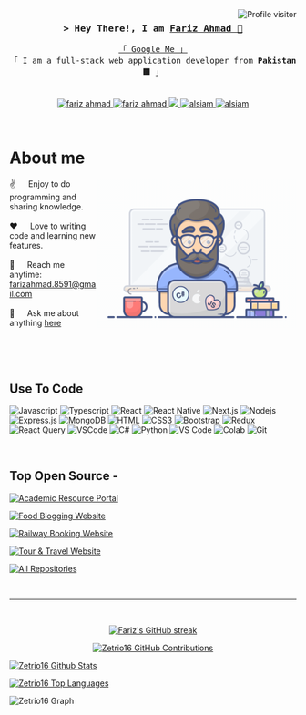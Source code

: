 

<a href="https://komarev.com/ghpvc/?username=alsiam">
  <img align="right" src="https://komarev.com/ghpvc/?username=Zetrio16&label=Visitors&color=0e75b6&style=flat" alt="Profile visitor" />
</a>


<!-- Intro  -->
<h3 align="center">
        <samp>&gt; Hey There!, I am
                <b><a target="_blank" href="">Fariz Ahmad 🙂</a></b>
        </samp>
</h3>


<p align="center"> 
  <samp>
    <a href="https://www.google.com/search?q=Fariz+Ahmad">「 Google Me 」</a>
    <br>
    「 I am a full-stack web application developer from <b>Pakistan 🟩</b> 」
    <br>
    <br>
  </samp>
</p>

<p align="center">
 <a href="" target="blank">
  <img src="https://img.shields.io/badge/Website-DC143C?style=for-the-badge&logo=medium&logoColor=white" alt="fariz ahmad" />
 </a>
 <a href="https://linkedin.com/in/farizahmad16" target="_blank">
  <img src="https://img.shields.io/badge/LinkedIn-0077B5?style=for-the-badge&logo=linkedin&logoColor=white" alt="fariz ahmad"/>
 </a>
 <a href="https://twitter.com/fariz" target="_blank">
  <img src="https://img.shields.io/badge/Twitter-1DA1F2?style=for-the-badge&logo=twitter&logoColor=white" />
 </a>
 <a href="https://instagram.com/fariz_fr" target="_blank">
  <img src="https://img.shields.io/badge/Instagram-fe4164?style=for-the-badge&logo=instagram&logoColor=white" alt="alsiam" />
 </a> 
 <a href="https://facebook.com/'Fariz Ahmad'" target="_blank">
  <img src="https://img.shields.io/badge/Facebook-20BEFF?&style=for-the-badge&logo=facebook&logoColor=white" alt="alsiam"  />
  </a> 
</p>
<br />

<!-- About Section -->
 # About me
 
<p>
 <img align="right" width="350" src="/assets/programmer.gif" alt="Coding gif" />
  
 ✌️ &emsp; Enjoy to do programming and sharing knowledge. <br/><br/>
 ❤️ &emsp; Love to writing code and learning new features. <br/><br/>
 📧 &emsp; Reach me anytime: farizahmad.8591@gmail.com<br/><br/>
 💬 &emsp; Ask me about anything [here](https://github.com/Zetrio16/Zetrio16/issues)

</p>

<br/>
<br/>
<br/>

## Use To Code

![Javascript](https://img.shields.io/badge/Javascript-F0DB4F?style=for-the-badge&labelColor=black&logo=javascript&logoColor=F0DB4F)
![Typescript](https://img.shields.io/badge/Typescript-007acc?style=for-the-badge&labelColor=black&logo=typescript&logoColor=007acc)
![React](https://img.shields.io/badge/-React-61DBFB?style=for-the-badge&labelColor=black&logo=react&logoColor=61DBFB)
![React Native](https://img.shields.io/badge/React_Native-20232A?style=for-the-badge&logo=react&logoColor=61DAFB)
![Next.js](https://img.shields.io/badge/next.js-000000?style=for-the-badge&logo=nextdotjs&logoColor=white)
![Nodejs](https://img.shields.io/badge/Nodejs-3C873A?style=for-the-badge&labelColor=black&logo=node.js&logoColor=3C873A)
![Express.js](https://img.shields.io/badge/Express.js-000000?style=for-the-badge&logo=express&logoColor=white)
![MongoDB](https://img.shields.io/badge/MongoDB-4EA94B?style=for-the-badge&logo=mongodb&logoColor=white)
![HTML](https://img.shields.io/badge/HTML5-E34F26?style=for-the-badge&logo=html5&logoColor=white)
![CSS3](https://img.shields.io/badge/CSS3-1572B6?style=for-the-badge&logo=css3&logoColor=white)
![Bootstrap](https://img.shields.io/badge/Bootstrap-563D7C?style=for-the-badge&logo=bootstrap&logoColor=white)
![Redux](https://img.shields.io/badge/Redux-593D88?style=for-the-badge&logo=redux&logoColor=white)
![React Query](https://img.shields.io/badge/-React_Query-FF4154?style=for-the-badge&logo=react%20query&logoColor=white)
![VSCode](https://img.shields.io/badge/Visual_Studio-0078d7?style=for-the-badge&logo=visual%20studio&logoColor=white)
![C#](https://img.shields.io/badge/C%23-239120?style=for-the-badge&logo=c-sharp&logoColor=white)
![Python](https://img.shields.io/badge/Python-3776AB?style=for-the-badge&logo=python&logoColor=white)
![VS Code](https://img.shields.io/badge/VS_Code-0078d7?style=for-the-badge&logo=visual%20studio%20code&logoColor=white)
![Colab](https://img.shields.io/badge/Colab-F9AB00?style=for-the-badge&logo=google%20colab&color=525252)
![Git](https://img.shields.io/badge/Git-F05032?style=for-the-badge&logo=git&logoColor=white)

<br/>

## Top Open Source -
[![Academic Resource Portal](https://github-readme-stats.vercel.app/api/pin/?username=Zetrio16&repo=Academic-Resource-Portal&border_color=7F3FBF&bg_color=0D1117&title_color=C9D1D9&text_color=8B949E&icon_color=7F3FBF)](https://github.com/Zetrio16/Academic-Resource-Portal)

[![Food Blogging Website](https://github-readme-stats.vercel.app/api/pin/?username=Zetrio16&repo=Food-Blogging-Website&border_color=7F3FBF&bg_color=0D1117&title_color=C9D1D9&text_color=8B949E&icon_color=7F3FBF)](https://github.com/Zetrio16/Academic-Resource-Portal)

[![Railway Booking Website](https://github-readme-stats.vercel.app/api/pin/?username=Zetrio16&repo=Railway-Booking-Website&border_color=7F3FBF&bg_color=0D1117&title_color=C9D1D9&text_color=8B949E&icon_color=7F3FBF)](https://github.com/Zetrio16/Academic-Resource-Portal)

[![Tour & Travel Website](https://github-readme-stats.vercel.app/api/pin/?username=Zetrio16&repo=Travel-Website&border_color=7F3FBF&bg_color=0D1117&title_color=C9D1D9&text_color=8B949E&icon_color=7F3FBF)](https://github.com/Zetrio16/Academic-Resource-Portal)



<p align="left">
  <a href="https://github.com/Zetrio16?tab=repositories" target="_blank"><img alt="All Repositories" title="All Repositories" src="https://img.shields.io/badge/-All%20Repository-2962FF?style=for-the-badge&logo=koding&logoColor=white"/></a>
</p>

<br/>
<hr/>
<br/>

<p align="center">
  <a href="https://github.com/Zetrio16">
    <img src="https://github-readme-streak-stats.herokuapp.com/?user=Zetrio16&theme=radical&border=7F3FBF&background=0D1117" alt="Fariz's GitHub streak"/>
  </a>
</p>

<p align="center">
  <a href="https://github.com/Zetrio16">
    <img src="https://github-profile-summary-cards.vercel.app/api/cards/profile-details?username=Zetrio16&theme=radical" alt="Zetrio16 GitHub Contributions"/>
  </a>
</p>

<a> 
    <a href="https://github.com/Zetrio16"><img alt="Zetrio16 Github Stats" src="https://denvercoder1-github-readme-stats.vercel.app/api?username=Zetrio16&show_icons=true&count_private=true&theme=react&border_color=7F3FBF&bg_color=0D1117&title_color=F85D7F&icon_color=F8D866" height="192px" width="49.5%"/></a>
  
  <a href="https://github.com/Zetrio16"><img alt="Zetrio16 Top Languages" src="https://denvercoder1-github-readme-stats.vercel.app/api/top-langs/?username=alsiam&langs_count=8&layout=compact&theme=react&border_color=7F3FBF&bg_color=0D1117&title_color=F85D7F&icon_color=F8D866" height="192px" width="49.5%"/></a>
  <br/>
</a>


![Zetrio16 Graph](https://github-readme-activity-graph.vercel.app/graph?username=Zetrio16&custom_title=Fariz%20's%20GitHub%20Activity%20Graph&bg_color=0D1117&color=7F3FBF&line=7F3FBF&point=7F3FBF&area_color=FFFFFF&title_color=FFFFFF&area=true)
